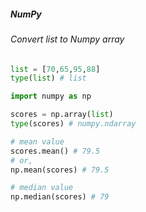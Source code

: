 ##### NumPy

###### Convert list to Numpy array

```python
list = [70,65,95,88]
type(list) # list

import numpy as np

scores = np.array(list)
type(scores) # numpy.ndarray

# mean value 
scores.mean() # 79.5
# or, 
np.mean(scores) # 79.5

# median value
np.median(scores) # 79
```